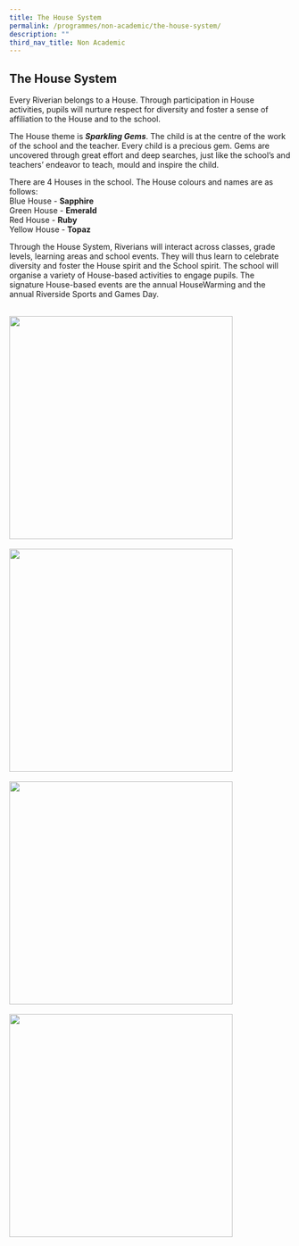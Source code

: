 ```yaml
---
title: The House System
permalink: /programmes/non-academic/the-house-system/
description: ""
third_nav_title: Non Academic
---
```

## The House System

Every Riverian belongs to a House. Through participation in House activities, pupils will nurture respect for diversity and foster a sense of affiliation to the House and to the school.

The House theme is _**Sparkling Gems**_. The child is at the centre of the work of the school and the teacher. Every child is a precious gem. Gems are uncovered through great effort and deep searches, just like the school’s and teachers’ endeavor to teach, mould and inspire the child.

There are 4 Houses in the school. The House colours and names are as follows:  
Blue House - **Sapphire**  
Green House - **Emerald**  
Red House - **Ruby**  
Yellow House - **Topaz**

Through the House System, Riverians will interact across classes, grade levels, learning areas and school events. They will thus learn to celebrate diversity and foster the House spirit and the School spirit. The school will organise a variety of House-based activities to engage pupils. The signature House-based events are the annual HouseWarming and the annual Riverside Sports and Games Day.

<br>
<img src="/images/cce1.jpg" 
         style="width:400px"
	/>
<br>
<br>
<img src="/images/cce1.jpg" 
         style="width:400px"
	/>
<br>
<br>
<img src="/images/cce1.jpg" 
         style="width:400px"
	/>
<br>
<br>
<img src="/images/cce1.jpg" 
         style="width:400px"
	/>
<br>
